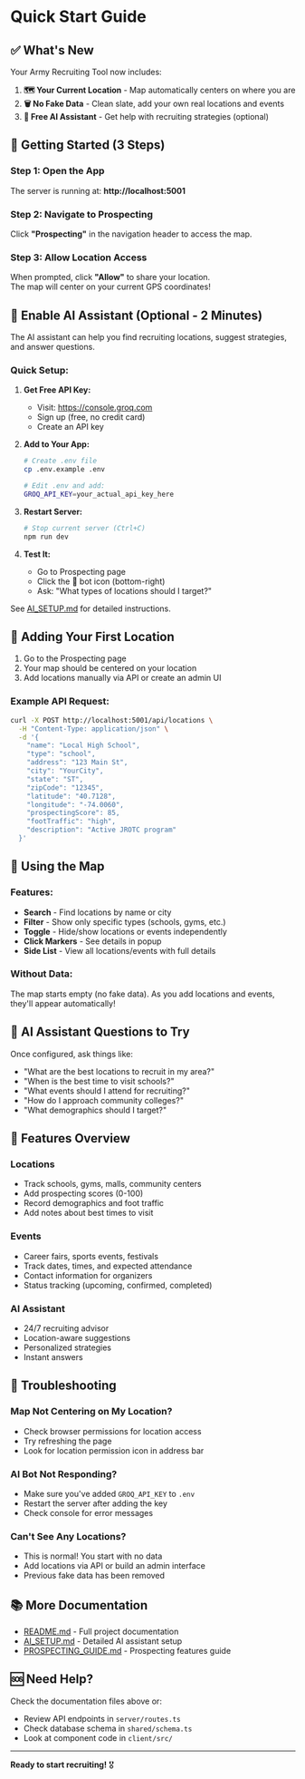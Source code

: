 # Quick Start Guide

## ✅ What's New

Your Army Recruiting Tool now includes:

1. **🗺️ Your Current Location** - Map automatically centers on where you are
2. **🗑️ No Fake Data** - Clean slate, add your own real locations and events
3. **🤖 Free AI Assistant** - Get help with recruiting strategies (optional)

## 🚀 Getting Started (3 Steps)

### Step 1: Open the App

The server is running at: **http://localhost:5001**

### Step 2: Navigate to Prospecting

Click **"Prospecting"** in the navigation header to access the map.

### Step 3: Allow Location Access

When prompted, click **"Allow"** to share your location.  
The map will center on your current GPS coordinates!

## 🤖 Enable AI Assistant (Optional - 2 Minutes)

The AI assistant can help you find recruiting locations, suggest strategies, and answer questions.

### Quick Setup:

1. **Get Free API Key:**

   - Visit: https://console.groq.com
   - Sign up (free, no credit card)
   - Create an API key

2. **Add to Your App:**

   ```bash
   # Create .env file
   cp .env.example .env

   # Edit .env and add:
   GROQ_API_KEY=your_actual_api_key_here
   ```

3. **Restart Server:**

   ```bash
   # Stop current server (Ctrl+C)
   npm run dev
   ```

4. **Test It:**
   - Go to Prospecting page
   - Click the 🤖 bot icon (bottom-right)
   - Ask: "What types of locations should I target?"

See [AI_SETUP.md](./AI_SETUP.md) for detailed instructions.

## 📍 Adding Your First Location

1. Go to the Prospecting page
2. Your map should be centered on your location
3. Add locations manually via API or create an admin UI

### Example API Request:

```bash
curl -X POST http://localhost:5001/api/locations \
  -H "Content-Type: application/json" \
  -d '{
    "name": "Local High School",
    "type": "school",
    "address": "123 Main St",
    "city": "YourCity",
    "state": "ST",
    "zipCode": "12345",
    "latitude": "40.7128",
    "longitude": "-74.0060",
    "prospectingScore": 85,
    "footTraffic": "high",
    "description": "Active JROTC program"
  }'
```

## 🎯 Using the Map

### Features:

- **Search** - Find locations by name or city
- **Filter** - Show only specific types (schools, gyms, etc.)
- **Toggle** - Hide/show locations or events independently
- **Click Markers** - See details in popup
- **Side List** - View all locations/events with full details

### Without Data:

The map starts empty (no fake data). As you add locations and events, they'll appear automatically!

## 🤖 AI Assistant Questions to Try

Once configured, ask things like:

- "What are the best locations to recruit in my area?"
- "When is the best time to visit schools?"
- "What events should I attend for recruiting?"
- "How do I approach community colleges?"
- "What demographics should I target?"

## 📱 Features Overview

### Locations

- Track schools, gyms, malls, community centers
- Add prospecting scores (0-100)
- Record demographics and foot traffic
- Add notes about best times to visit

### Events

- Career fairs, sports events, festivals
- Track dates, times, and expected attendance
- Contact information for organizers
- Status tracking (upcoming, confirmed, completed)

### AI Assistant

- 24/7 recruiting advisor
- Location-aware suggestions
- Personalized strategies
- Instant answers

## 🔧 Troubleshooting

### Map Not Centering on My Location?

- Check browser permissions for location access
- Try refreshing the page
- Look for location permission icon in address bar

### AI Bot Not Responding?

- Make sure you've added `GROQ_API_KEY` to `.env`
- Restart the server after adding the key
- Check console for error messages

### Can't See Any Locations?

- This is normal! You start with no data
- Add locations via API or build an admin interface
- Previous fake data has been removed

## 📚 More Documentation

- [README.md](./README.md) - Full project documentation
- [AI_SETUP.md](./AI_SETUP.md) - Detailed AI assistant setup
- [PROSPECTING_GUIDE.md](./PROSPECTING_GUIDE.md) - Prospecting features guide

## 🆘 Need Help?

Check the documentation files above or:

- Review API endpoints in `server/routes.ts`
- Check database schema in `shared/schema.ts`
- Look at component code in `client/src/`

---

**Ready to start recruiting!** 🎖️

